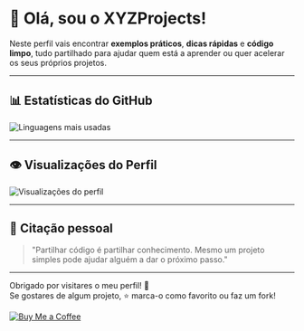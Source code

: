 # 👋 Olá, sou o XYZProjects!
 
Neste perfil vais encontrar **exemplos práticos**, **dicas rápidas** e **código limpo**, tudo partilhado para ajudar quem está a aprender ou quer acelerar os seus próprios projetos.

---

## 📊 Estatísticas do GitHub

![Linguagens mais usadas](https://github-readme-stats.vercel.app/api/top-langs/?username=XYZ-Projetcs&layout=compact&theme=tokyonight)

---

## 👁️ Visualizações do Perfil

![Visualizações do perfil](https://komarev.com/ghpvc/?username=FazTuDev&label=Visualiza%C3%A7%C3%B5es%20do%20perfil&color=0e75b6)

---

## 💬 Citação pessoal

> "Partilhar código é partilhar conhecimento. Mesmo um projeto simples pode ajudar alguém a dar o próximo passo."

---

Obrigado por visitares o meu perfil! 🙌  
Se gostares de algum projeto, ⭐ marca-o como favorito ou faz um fork!

[![Buy Me a Coffee](https://cdn.buymeacoffee.com/buttons/default-yellow.png)](https://buymeacoffee.com/XYZProjects)
